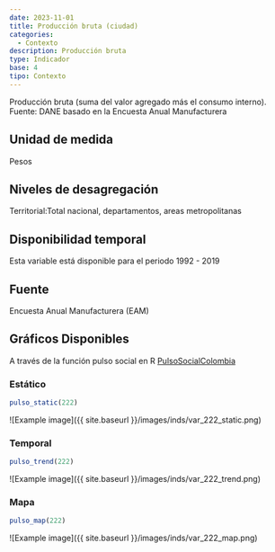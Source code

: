 ```yaml
---
date: 2023-11-01
title: Producción bruta (ciudad)
categories:
  - Contexto
description: Producción bruta
type: Indicador
base: 4
tipo: Contexto
--- 
```


Producción bruta (suma del valor agregado más el consumo interno).
Fuente: DANE basado en la Encuesta Anual Manufacturera

## Unidad de medida
Pesos

## Niveles de desagregación
Territorial:Total nacional, departamentos, areas metropolitanas

## Disponibilidad temporal
Esta variable está disponible para el periodo 1992 - 2019

## Fuente
Encuesta Anual Manufacturera (EAM)

## Gráficos Disponibles

A través de la función pulso social en R [PulsoSocialColombia](https://github.com/pulsosocialcolombia/PulsoSocialColombia)

### Estático

``` R
pulso_static(222)
```

![Example image]({{ site.baseurl }}/images/inds/var_222_static.png)

### Temporal

``` R
pulso_trend(222)
```

![Example image]({{ site.baseurl }}/images/inds/var_222_trend.png)

### Mapa

``` R
pulso_map(222)
```

![Example image]({{ site.baseurl }}/images/inds/var_222_map.png)